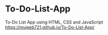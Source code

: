 # To-Do-List-App
To-Do List App using HTML, CSS and JavaScript
https://mujeeb721.github.io/To-Do-List-App/
